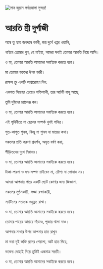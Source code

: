 ![সান জুয়ান পর্বতমালা সুন্দর!](lib/assets/images/artis/img.png "সান জুয়ান পর্বতমালা")

# আরতি শ্রী দুর্গাজী

অম্বে তু হ্যায় জগদম্বে কালী, জয় দুর্গে খপ্পর ওয়ালি,

গাইবে তোমার গুণ, হে মাইয়া, আমরা সবাই তোমার আরতি নিয়ে আসি।

ও মা, তোমার আরতি আমাদের সবাইকে করতে হবে।

মা তোমার ভক্তের উপর ভারী।

রাক্ষস ক্রু একটি অশ্বারোহণ নিন.

একশত সিংহের চেয়েও শক্তিশালী, তার আটটি বাহু আছে,

তুমি দুষ্টদের চ্যালেঞ্জ কর।

ও মা, তোমার আরতি আমাদের সবাইকে করতে হবে।

এই পৃথিবীতে মা ছেলের সম্পর্ক খুবই পবিত্র।

পুত-কাপুত শুনল, কিন্তু মা শুনল না মায়ের কথা।

সকলের প্রতি করুণা প্রদর্শন, অমৃত বর্ষণ করা,

পীড়িতদের দুঃখ নিরাময়।

ও মা, তোমার আরতি আমাদের সবাইকে করতে হবে।

টাকা-পয়সা ও ধন-সম্পদ চাইবেন না, রৌপ্য বা সোনাও নয়।

আমরা আপনার পায়ে একটি ছোট কোণার জন্য জিজ্ঞাসা.

সকলের লুণ্ঠনকারী, লজ্জা রক্ষাকারী,

স্যাটিসের সত্যকে সমুন্নত রাখা।

ও মা, তোমার আরতি আমাদের সবাইকে করতে হবে।

তোমার পায়ের আশ্রয়ে দাঁড়াও, পূজার থালা নাও।

আপনার মাথার উপর আপনার হাত রাখুন

মা ভরা দুই ভক্তি রসের পেয়ালা, আট হাত দিয়ে,

ভক্তের দোহাই দিয়ে তুমিই একমাত্র সরতী।

ও মা, তোমার আরতি আমাদের সবাইকে করতে হবে।
